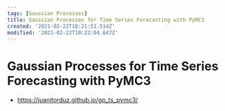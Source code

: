 ```yaml
---
tags: [Gaussian Processes]
title: Gaussian Processes for Time Series Forecasting with PyMC3
created: '2021-02-22T10:21:51.514Z'
modified: '2021-02-22T10:22:04.647Z'
---
```


# Gaussian Processes for Time Series Forecasting with PyMC3

* https://juanitorduz.github.io/gp_ts_pymc3/


